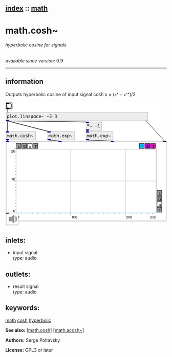[index](index.html) :: [math](category_math.html)
---

# math.cosh~

###### hyperbolic cosine for signals

*available since version:* 0.9

---


## information
Outputs hyperbolic cosine of input signal cosh x = (ℯˣ + ℯ⁻ˣ)/2


[![example](../examples/img/math.cosh~.jpg)](../examples/pd/math.cosh~.pd)









## inlets:

* input signal<br>
_type:_ audio



## outlets:

* result signal<br>
_type:_ audio



## keywords:

[math](keywords/math.html)
[cosh](keywords/cosh.html)
[hyperbolic](keywords/hyperbolic.html)



**See also:**
[\[math.cosh\]](math.cosh.html)
[\[math.acosh~\]](math.acosh~.html)




**Authors:** Serge Poltavsky




**License:** GPL3 or later





